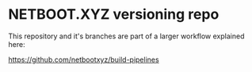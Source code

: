 # NETBOOT.XYZ versioning repo

This repository and it's branches are part of a larger workflow explained here:

https://github.com/netbootxyz/build-pipelines

